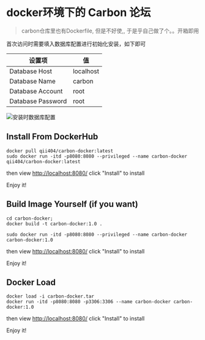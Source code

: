 # docker环境下的 Carbon 论坛

> carbon仓库里也有Dockerfile, 但是不好使,, 于是乎自己做了个。。开箱即用



首次访问时需要填入数据库配置进行初始化安装，如下即可

|设置项|值|
|--|--|
|Database Host|localhost|
|Database Name|carbon|
|Database Account|root|
|Database Password|root|

![安装时数据库配置](https://imgup.qii404.xyz/71405cably1fmpbanzj4ej20jc0g00tr.jpg)



## Install From DockerHub

```
docker pull qii404/carbon-docker:latest
sudo docker run -itd -p8080:8080 --privileged --name carbon-docker qii404/carbon-docker:latest
```

then view [http://localhost:8080/](http://localhost:8080/) click "Install" to install

Enjoy it!



## Build Image Yourself (if you want)

```
cd carbon-docker;
docker build -t carbon-docker:1.0 .

sudo docker run -itd -p8080:8080 --privileged --name carbon-docker carbon-docker:1.0
```

then view [http://localhost:8080/](http://localhost:8080/) click "Install" to install

Enjoy it!



## Docker Load

```
docker load -i carbon-docker.tar
docker run -itd -p8080:8080 -p3306:3306 --name carbon-docker carbon-docker:1.0
```

then view [http://localhost:8080/](http://localhost:8080/) click "Install" to install

Enjoy it!
